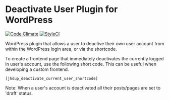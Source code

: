 # Deactivate User Plugin for WordPress

[![Code Climate](https://codeclimate.com/github/rapidwebltd/deactivate-user-plugin/badges/gpa.svg)](https://codeclimate.com/github/rapidwebltd/deactivate-user-plugin) [![StyleCI](https://styleci.io/repos/37912211/shield)](https://styleci.io/repos/37912211)

WordPress plugin that allows a user to deactive their own user account from within the WordPress login area, or via the shortcode.

To create a frontend page that immediately deactivates the currently logged in user's account, use the following short code. This can be useful when developing a custom frontend.

```
[jhdup_deactivate_current_user_shortcode]
```

Note: When a user's account is deactivated all their posts/pages are set to 'draft' status.
